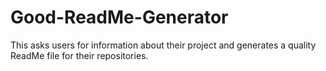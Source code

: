 # Good-ReadMe-Generator
This asks users for information about their project and generates a quality ReadMe file for their repositories.
